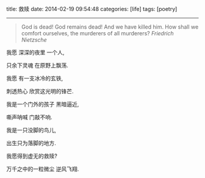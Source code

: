 title: 救赎
date: 2014-02-19 09:54:48
categories: [life]
tags: [poetry]

---

> God is dead! God remains dead! And we have killed him. How shall we comfort ourselves, the murderers of all murderers? <cite>Friedrich Nietzsche</cite>



我愿 深深的夜里 一个人,

只余下灵魂 在原野上飘荡.

<!-- more -->

我愿 有一支冰冷的玄铁,

刺透热心 欣赏这光明的锋芒.


我是一个门外的孩子 黑暗逼近,

嘶声呐喊 门敲不响.


我是一只没脚的鸟儿,

出生只为落脚的地方.


我愿得到虚无的救赎?

万千之中的一粒微尘 逆风飞翔.


